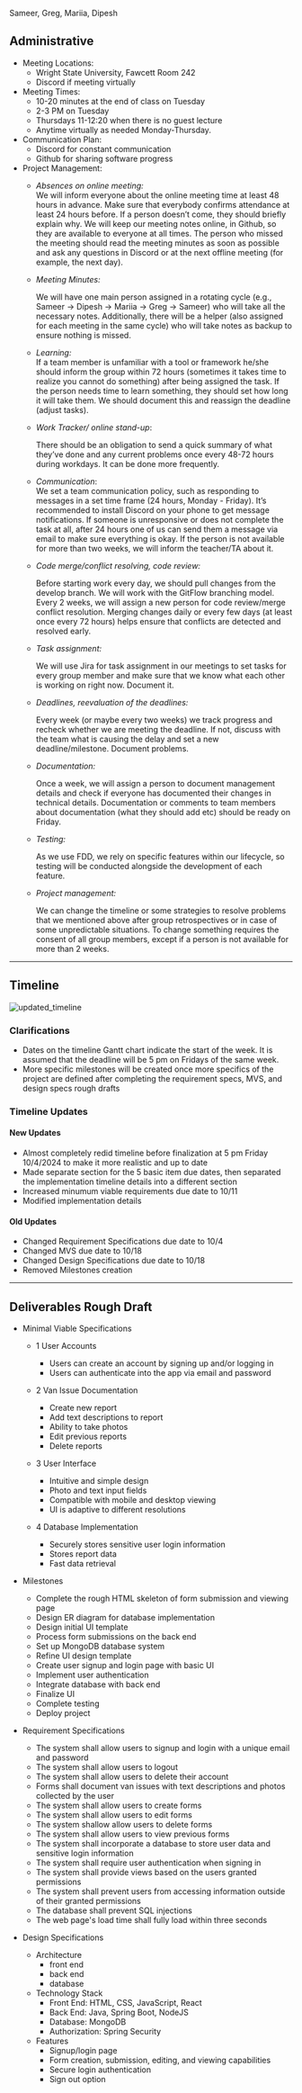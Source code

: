 Sameer, Greg, Mariia, Dipesh 

## Administrative

* Meeting Locations:   
  * Wright State University, Fawcett Room 242  
  * Discord if meeting virtually  
* Meeting Times:  
  * 10-20 minutes at the end of class on Tuesday
  * 2-3 PM on Tuesday 
  * Thursdays 11-12:20 when there is no guest lecture  
  * Anytime virtually as needed Monday-Thursday.  
* Communication Plan:  
  * Discord for constant communication  
  * Github for sharing software progress  
* Project Management:  
  * *Absences on online meeting:*  
    We will inform everyone about the online meeting time at least 48 hours in advance. Make sure that everybody confirms attendance at least 24 hours before. If a person doesn’t come, they should briefly explain why. We will keep our meeting notes online, in Github, so they are available to everyone at all times. The person who missed the meeting should read the meeting minutes as soon as possible and ask any questions in Discord or at the next offline meeting (for example, the next day).  
  * *Meeting Minutes:*

    We will have one main person assigned  in a rotating cycle (e.g., Sameer \-\> Dipesh \-\> Mariia \-\> Greg \-\> Sameer) who will take all the necessary notes. Additionally, there will be a helper (also assigned for each meeting in the same cycle) who will take notes as backup to ensure nothing is missed.

  * *Learning:*  
    If a team member is unfamiliar with a tool or framework he/she should inform the group within 72 hours (sometimes it takes time to realize you cannot do something) after being assigned the task. If the person needs time to learn something, they should set how long it will take them. We should document this and reassign the deadline (adjust tasks).  
  * *Work Tracker/ online stand-up*:

    There should be an obligation to send a quick summary of what they’ve done and any current problems once every 48-72 hours during workdays. It can be done more frequently. 

  * *Communication*:  
    We set a team communication policy, such as responding to messages in a set time frame (24 hours, Monday \- Friday). It’s recommended to install Discord on your phone to get message notifications. If someone is unresponsive or does not complete the task at all, after 24 hours one of us can send them a message via email to make sure everything is okay. If the person is not available for more than two weeks, we will inform the teacher/TA about it.  
  * *Code merge/conflict resolving, code review:*

    Before starting work every day, we should pull changes from the develop branch. We will work with the GitFlow branching model. Every 2 weeks, we will assign a new person for code review/merge conflict resolution. Merging changes daily or every few days (at least once every 72 hours) helps ensure that conflicts are detected and resolved early.

  * *Task assignment:* 

    We will use Jira for task assignment in our meetings to set tasks for every group member and make sure that we know what each other is working on right now. Document it.

  * *Deadlines, reevaluation of the deadlines:* 

    Every week (or maybe every two weeks) we track progress and recheck whether we are meeting the deadline. If not, discuss with the team what is causing the delay and set a new deadline/milestone. Document problems.

  * *Documentation:* 

    Once a week, we will assign a person to document management details and check if everyone has documented their changes in technical details. Documentation or comments to team members about documentation (what they should add etc) should be ready on Friday. 

  * *Testing:* 

    As we use FDD, we rely on specific features within our lifecycle, so testing will be conducted alongside the development of each feature.

  * *Project management:* 

    We can change the timeline or some strategies to resolve problems that we mentioned above after group retrospectives or in case of some unpredictable situations. To change something requires the consent of all group members, except if a person is not available for more than 2 weeks.

---
## Timeline
![updated_timeline](https://github.com/user-attachments/assets/888356c6-1d18-4c04-8b5c-fad0ad697104)

### Clarifications
 - Dates on the timeline Gantt chart indicate the start of the week. It is assumed that the deadline will be 5 pm on Fridays of the same week.
 - More specific milestones will be created once more specifics of the project are defined after completing the requirement specs, MVS, and design specs rough drafts

### Timeline Updates
#### New Updates
 - Almost completely redid timeline before finalization at 5 pm Friday 10/4/2024 to make it more realistic and up to date
 - Made separate section for the 5 basic item due dates, then separated the implementation timeline details into a different section
 - Increased minumum viable requirements due date to 10/11
 - Modified implementation details

#### Old Updates
 - Changed Requirement Specifications due date to 10/4
 - Changed MVS due date to 10/18
 - Changed Design Specifications due date to 10/18
 - Removed Milestones creation
---

## Deliverables Rough Draft

* Minimal Viable Specifications
  * 1 User Accounts
	  *  Users can create an account by signing up and/or logging in
	  *  Users can authenticate into the app via email and password

  * 2 Van Issue Documentation
    * Create new report
    * Add text descriptions to report
    * Ability to take photos
    * Edit previous reports
    * Delete reports

  * 3 User Interface
    * Intuitive and simple design
    * Photo and text input fields
    * Compatible with mobile and desktop viewing
    * UI is adaptive to different resolutions

  * 4 Database Implementation
    * Securely stores sensitive user login information
    * Stores report data
    * Fast data retrieval

* Milestones
  * Complete the rough HTML skeleton of form submission and viewing page
  * Design ER diagram for database implementation
  * Design initial UI template
  * Process form submissions on the back end
  * Set up MongoDB database system
  * Refine UI design template
  * Create user signup and login page with basic UI
  * Implement user authentication
  * Integrate database with back end
  * Finalize UI
  * Complete testing
  * Deploy project

* Requirement Specifications
  * The system shall allow users to signup and login with a unique email and password
  * The system shall allow users to logout
  * The system shall allow users to delete their account
  * Forms shall document van issues with text descriptions and photos collected by the user
  * The system shall allow users to create forms
  * The system shall allow users to edit forms
  * The system shallow allow users to delete forms
  * The system shall allow users to view previous forms
  * The system shall incorporate a database to store user data and sensitive login information
  * The system shall require user authentication when signing in
  * The system shall provide views based on the users granted permissions
  * The system shall prevent users from accessing information outside of their granted permissions
  * The database shall prevent SQL injections
  * The web page's load time shall fully load within three seconds
* Design Specifications
  * Architecture
    * front end
    * back end
    * database
  * Technology Stack
    * Front End: HTML, CSS, JavaScript, React
    * Back End: Java, Spring Boot, NodeJS
    * Database: MongoDB
    * Authorization: Spring Security
  * Features
    * Signup/login page
    * Form creation, submission, editing, and viewing capabilities
    * Secure login authentication
    * Sign out option


